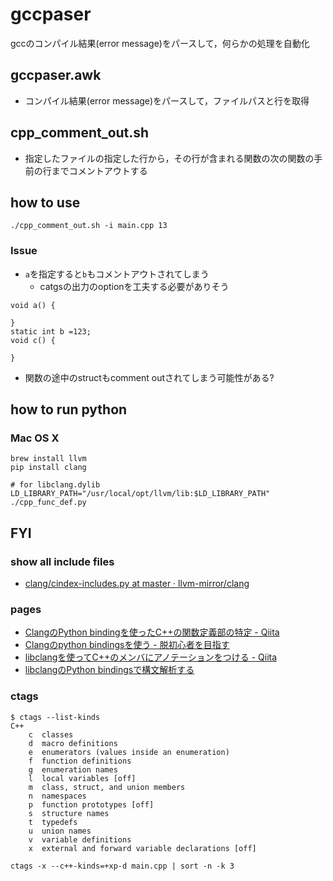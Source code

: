 # gccpaser

gccのコンパイル結果(error message)をパースして，何らかの処理を自動化

## gccpaser.awk
* コンパイル結果(error message)をパースして，ファイルパスと行を取得

## cpp_comment_out.sh
* 指定したファイルの指定した行から，その行が含まれる関数の次の関数の手前の行までコメントアウトする

## how to use
```
./cpp_comment_out.sh -i main.cpp 13
```

### Issue
* `a`を指定すると`b`もコメントアウトされてしまう
  * catgsの出力のoptionを工夫する必要がありそう
```
void a() {

}
static int b =123;
void c() {

}
```
* 関数の途中のstructもcomment outされてしまう可能性がある?

## how to run python
### Mac OS X
```
brew install llvm
pip install clang

# for libclang.dylib
LD_LIBRARY_PATH="/usr/local/opt/llvm/lib:$LD_LIBRARY_PATH" ./cpp_func_def.py
```

## FYI
### show all include files
* [clang/cindex\-includes\.py at master · llvm\-mirror/clang]( https://github.com/llvm-mirror/clang/blob/master/bindings/python/examples/cindex/cindex-includes.py )

### pages
* [ClangのPython bindingを使ったC\+\+の関数定義部の特定 \- Qiita]( https://qiita.com/subaru44k/items/4e69ec987547011d7e63 )
* [Clangのpython bindingsを使う \- 脱初心者を目指す]( http://asdm.hatenablog.com/entry/2015/01/08/170707 )
* [libclangを使ってC\+\+のメンバにアノテーションをつける \- Qiita]( https://qiita.com/YosukeM/items/17232558c86dc236f317 )
* [libclangのPython bindingsで構文解析する]( https://kimiyuki.net/blog/2017/08/17/libclang-python-bindings-tutorial/ )

### ctags
```
$ ctags --list-kinds
C++
    c  classes
    d  macro definitions
    e  enumerators (values inside an enumeration)
    f  function definitions
    g  enumeration names
    l  local variables [off]
    m  class, struct, and union members
    n  namespaces
    p  function prototypes [off]
    s  structure names
    t  typedefs
    u  union names
    v  variable definitions
    x  external and forward variable declarations [off]
```
```
ctags -x --c++-kinds=+xp-d main.cpp | sort -n -k 3
```
